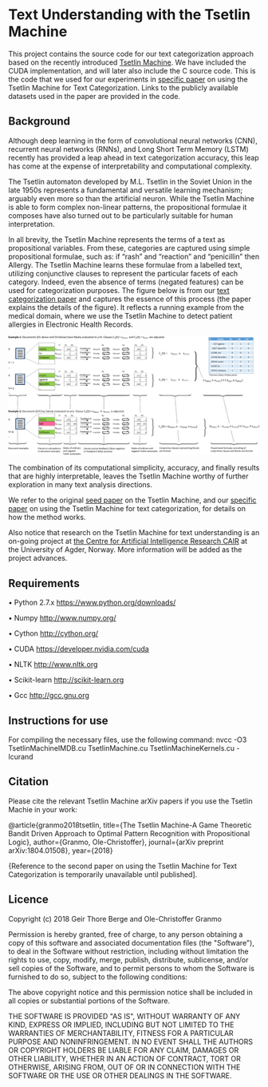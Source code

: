 # Text Understanding with the Tsetlin Machine
This project contains the source code for our text categorization approach based on the recently introduced [Tsetlin Machine](https://arxiv.org/pdf/1804.01508.pdf). We have included the CUDA implementation, and will later also include the C source code. This is the code that we used for our experiments in [specific paper](https://arxiv.org/pdf/xxxx.pdf) on using the Tsetlin Machine for Text Categorization. Links to the publicly available datasets used in the paper are provided in the code.

## Background
Although deep learning in the form of convolutional neural networks (CNN), recurrent neural networks (RNNs), and Long Short Term Memory (LSTM) recently has provided a leap ahead in text categorization accuracy, this leap has come at the expense of interpretability and computational complexity. 

The Tsetlin automaton developed by M.L. Tsetlin in the Soviet Union in the late 1950s represents a fundamental and versatile learning mechanism; arguably even more so than the artificial neuron. While the Tsetlin Machine is able to form complex non-linear patterns, the propositional formulae it composes have also turned out to be particularly suitable for human interpretation.

In all brevity, the Tsetlin Machine represents the terms of a text as propositional variables. From these, categories are captured using simple propositional formulae, such as:  if “rash” and “reaction” and “penicillin” then Allergy. The Tsetlin Machine learns these formulae from a labelled text, utilizing conjunctive clauses to represent the particular facets of each category.  Indeed, even the absence of terms (negated features) can be used for categorization purposes. The figure below is from our [text categorization paper](https://arxiv.org/xxxx.pdf) and captures the essence of this process (the paper explains the details of the figure). It reflects a running example from the medical domain, where we use the Tsetlin Machine to detect patient allergies in Electronic Health Records. 

![Figure 4](https://raw.githubusercontent.com/bluebyte9001/TextUnderstandingTsetlinMachine/master/Figure4.png)

The combination of its computational simplicity, accuracy, and finally results that are highly interpretable, leaves the Tsetlin Machine worthy of further exploration in many text analysis directions.  

We refer to the original [seed paper](https://arxiv.org/pdf/1804.01508.pdf) on the Tsetlin Machine, and our [specific paper](https://arxiv.org/pdf/xxxx.pdf) on using the Tsetlin Machine for text categorization, for details on how the method works.

Also notice that research on the Tsetlin Machine for text understanding is an on-going project at [the Centre for Artificial Intelligence Research CAIR](https://cair.uia.no/) at the University of Agder, Norway. More information will be added as the project advances.

## Requirements
•	Python 2.7.x https://www.python.org/downloads/

•	Numpy http://www.numpy.org/

•	Cython http://cython.org/

•	CUDA https://developer.nvidia.com/cuda

•	NLTK http://www.nltk.org

•	Scikit-learn http://scikit-learn.org

•	Gcc http://gcc.gnu.org


## Instructions for use

For compiling the necessary files, use the following command:
nvcc -O3 TsetlinMachineIMDB.cu TsetlinMachine.cu TsetlinMachineKernels.cu -lcurand

## Citation
Please cite the relevant Tsetlin Machine arXiv papers if you use the Tsetlin Machie in your work:

@article{granmo2018tsetlin, 
title={The Tsetlin Machine-A Game Theoretic Bandit Driven Approach to Optimal Pattern Recognition with Propositional Logic}, 
author={Granmo, Ole-Christoffer}, 
journal={arXiv preprint arXiv:1804.01508}, year={2018} 

{Reference to the second paper on using the Tsetlin Machine for Text Categorization is temporarily unavailable until published]. 

## Licence
Copyright (c) 2018 Geir Thore Berge and Ole-Christoffer Granmo

Permission is hereby granted, free of charge, to any person obtaining a copy of this software and associated documentation files (the "Software"), to deal in the Software without restriction, including without limitation the rights to use, copy, modify, merge, publish, distribute, sublicense, and/or sell copies of the Software, and to permit persons to whom the Software is furnished to do so, subject to the following conditions:

The above copyright notice and this permission notice shall be included in all copies or substantial portions of the Software.

THE SOFTWARE IS PROVIDED "AS IS", WITHOUT WARRANTY OF ANY KIND, EXPRESS OR IMPLIED, INCLUDING BUT NOT LIMITED TO THE WARRANTIES OF MERCHANTABILITY, FITNESS FOR A PARTICULAR PURPOSE AND NONINFRINGEMENT. IN NO EVENT SHALL THE AUTHORS OR COPYRIGHT HOLDERS BE LIABLE FOR ANY CLAIM, DAMAGES OR OTHER LIABILITY, WHETHER IN AN ACTION OF CONTRACT, TORT OR OTHERWISE, ARISING FROM, OUT OF OR IN CONNECTION WITH THE SOFTWARE OR THE USE OR OTHER DEALINGS IN THE SOFTWARE.
